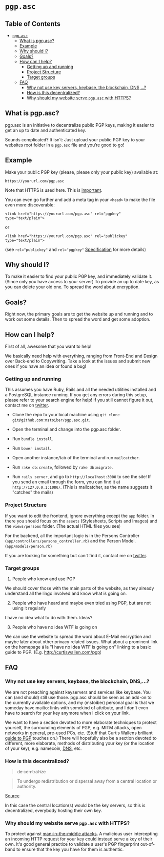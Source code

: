 # `pgp.asc`

## Table of Contents

- [`pgp.asc`](#pgpasc)
  - [What is pgp.asc?](#what-is-pgpasc)
  - [Example](#example)
  - [Why should I?](#why-should-i)
  - [Goals?](#goals)
  - [How can I help?](#how-can-i-help)
    - [Getting up and running](#getting-up-and-running)
    - [Project Structure](#project-structure)
    - [Target groups](#target-groups)
  - [FAQ](#faq)
    - [Why not use key servers, keybase, the blockchain, DNS,...?](#why-not-use-key-servers-keybase-the-blockchain-dns)
    - [How is this decentralized?](#how-is-this-decentralized)
    - [Why should my website serve `pgp.asc` with HTTPS?](#why-should-my-website-serve-pgpasc-with-https)

## What is pgp.asc?

pgp.asc is an initiative to decentralize public PGP keys, making it easier to get an up to date and authenticated key.

Sounds complicated? It isn’t: Just upload your public PGP key to your websites root folder in a `pgp.asc` file and you’re good to go!

## Example

Make your public PGP key (please, please only your public key) available at:

	https://yoururl.com/pgp.asc

Note that HTTPS is used here. This is [important](#why-should-my-website-serve-pgpasc-with-https).

You can even go further and add a meta tag in your `<head>` to make the file even more discoverable:

	<link href="https://yoururl.com/pgp.asc" rel="pgpkey" type="text/plain">

or

	<link href="https://yoururl.com/pgp.asc" rel="publickey" type="text/plain">

(see `rel="publickey"` and `rel="pgpkey"` [Specification](https://xato.net/cryptography/rel-publickey-rel-pgpkey/#.VKe984HGKrU) for more details)

## Why should I?

To make it easier to find your public PGP key, and immediately validate it. (Since only you have access to your server) 
To provide an up to date key, as you can delete your old one. 
To spread the word about encryption.

## Goals?

Right now, the primary goals are to get the website up and running and to work out some details. Then to spread the word and get some adoption.

## How can I help?

First of all, awesome that you want to help!

We basically need help with everything, ranging from Front-End and Design over Back-end to Copywriting. Take a look at the issues and submit new ones if you have an idea or found a bug!

### Getting up and running

This assumes you have Ruby, Rails and all the needed utilities installed and a PostgreSQL instance running. If you get any errors during this setup, please refer to your search engine for help! If you still cannot figure it out, contact me on [twitter](http://twitter.com/mxstbr).

- Clone the repo to your local machine using `git clone git@github.com:mstoiber/pgp.asc.git`.

- Open the terminal and change into the pgp.asc folder.

- Run `bundle install`.

- Run `bower install`.

- Open another instance/tab of the terminal and run `mailcatcher`.

- Run `rake db:create`, followed by `rake db:migrate`.

- Run `rails server`, and go to `http://localhost:3000` to see the site! If you send an email through the form, you can find it at `http://127.0.0.1:1080/`. (This is mailcatcher, as the name suggests it "catches" the mails)

### Project Structure

If you want to edit the frontend, ignore everything except the `app` folder. In there you should focus on the `assets` (Stylesheets, Scripts and Images) and the `views/persons` folder. (The actual HTML files you see)

For the backend, all the important logic is in the Persons Controller (`app/controllers/persons_controller.rb`) and the Person Model. (`app/models/person.rb`)

If you are looking for something but can't find it, contact me on [twitter](http://twitter.com/mxstbr).

### Target groups

1) People who know and use PGP

We should cover those with the main parts of the website, as they already understand all the lingo involved and know what is going on.

2) People who have heard and maybe even tried using PGP, but are not using it regularly

I have no idea what to do with them. Ideas?

3) People who have no idea WTF is going on

We can use the website to spread the word about E-Mail encryption and maybe later about other privacy related issues. What about a prominent link on the homepage á la "I have no idea WTF is going on" linking to a basic guide to PGP. (E.g. http://curtiswallen.com/pgp)

## FAQ

### Why not use key servers, keybase, the blockchain, DNS,...?

We are not preaching against keyservers and services like keybase. You can (and should) still use those. pgp.asc should be seen as an add-on to the currently available options, and my (mstoiber) personal goal is that we someday have mailto: links with somekind of attribute, and I don't even have to search for your key anymore when I click on your link.

We want to have a section devoted to more elaborate techniques to protect yourself, the surrounding elements of PGP, e.g. MITM attacks, open networks in general, pre-used PCs, etc. (Stuff that Curtis Wallens brilliant [guide to PGP](http://curtiswallen.com/pgp) touches on.) There will hopefully also be a section devoted to different, more elaborate, methods of distributing your key (or the location of your key), e.g. namecoin, [DNS](http://www.gushi.org/make-dns-cert/HOWTO.html), etc.

### How is this decentralized?

> de·cen·tral·ize

> To undergo redistribution or dispersal away from a central location or authority.

[Source](http://www.thefreedictionary.com/decentralized)

In this case the central location(s) would be the key servers, so this is decentralized, everybody hosting their own key.

### Why should my website serve `pgp.asc` with HTTPS?

To protect against [man-in-the-middle attacks](http://en.wikipedia.org/wiki/Man-in-the-middle_attack). A malicious user intercepting an incoming HTTP request for your key could instead serve a key of their own. It's good general practice to validate a user's PGP fingerprint out-of-band to ensure that the key you have for them is authentic.